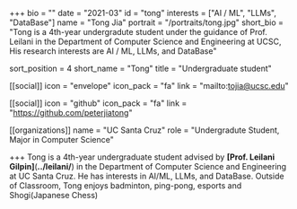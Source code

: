 +++
bio = ""
date = "2021-03"
id = "tong"
interests = ["AI / ML", "LLMs", "DataBase"]
name = "Tong Jia"
portrait = "/portraits/tong.jpg"
short_bio = "Tong is a 4th-year undergradute student under the guidance of Prof. Leilani in the Department of Computer Science and Engineering at UCSC, His research interests are AI / ML, LLMs, and DataBase"

sort_position = 4
short_name = "Tong"
title = "Undergraduate student"

[[social]]
    icon = "envelope"
    icon_pack = "fa"
    link = "mailto:tojia@ucsc.edu"

[[social]]
    icon = "github"
    icon_pack = "fa"
    link = "https://github.com/peterjiatong"

[[organizations]]
    name = "UC Santa Cruz"
    role = "Undergradute Student, Major in Computer Science"

+++
Tong is a 4th-year undergraduate student advised by **[**Prof. Leilani Gilpin**]**(**../leilani/**) in the Department of Computer Science and Engineering at UC Santa Cruz. He has interests in AI/ML, LLMs, and DataBase. Outside of Classroom, Tong enjoys badminton, ping-pong, esports and Shogi(Japanese Chess)
